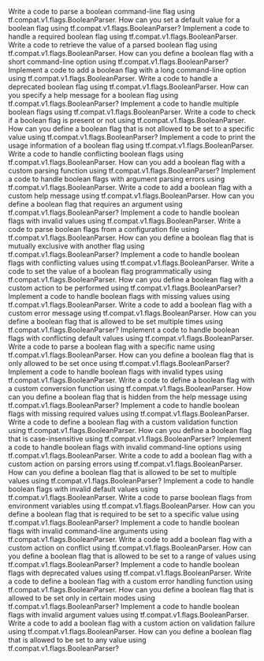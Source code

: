 Write a code to parse a boolean command-line flag using tf.compat.v1.flags.BooleanParser.
How can you set a default value for a boolean flag using tf.compat.v1.flags.BooleanParser?
Implement a code to handle a required boolean flag using tf.compat.v1.flags.BooleanParser.
Write a code to retrieve the value of a parsed boolean flag using tf.compat.v1.flags.BooleanParser.
How can you define a boolean flag with a short command-line option using tf.compat.v1.flags.BooleanParser?
Implement a code to add a boolean flag with a long command-line option using tf.compat.v1.flags.BooleanParser.
Write a code to handle a deprecated boolean flag using tf.compat.v1.flags.BooleanParser.
How can you specify a help message for a boolean flag using tf.compat.v1.flags.BooleanParser?
Implement a code to handle multiple boolean flags using tf.compat.v1.flags.BooleanParser.
Write a code to check if a boolean flag is present or not using tf.compat.v1.flags.BooleanParser.
How can you define a boolean flag that is not allowed to be set to a specific value using tf.compat.v1.flags.BooleanParser?
Implement a code to print the usage information of a boolean flag using tf.compat.v1.flags.BooleanParser.
Write a code to handle conflicting boolean flags using tf.compat.v1.flags.BooleanParser.
How can you add a boolean flag with a custom parsing function using tf.compat.v1.flags.BooleanParser?
Implement a code to handle boolean flags with argument parsing errors using tf.compat.v1.flags.BooleanParser.
Write a code to add a boolean flag with a custom help message using tf.compat.v1.flags.BooleanParser.
How can you define a boolean flag that requires an argument using tf.compat.v1.flags.BooleanParser?
Implement a code to handle boolean flags with invalid values using tf.compat.v1.flags.BooleanParser.
Write a code to parse boolean flags from a configuration file using tf.compat.v1.flags.BooleanParser.
How can you define a boolean flag that is mutually exclusive with another flag using tf.compat.v1.flags.BooleanParser?
Implement a code to handle boolean flags with conflicting values using tf.compat.v1.flags.BooleanParser.
Write a code to set the value of a boolean flag programmatically using tf.compat.v1.flags.BooleanParser.
How can you define a boolean flag with a custom action to be performed using tf.compat.v1.flags.BooleanParser?
Implement a code to handle boolean flags with missing values using tf.compat.v1.flags.BooleanParser.
Write a code to add a boolean flag with a custom error message using tf.compat.v1.flags.BooleanParser.
How can you define a boolean flag that is allowed to be set multiple times using tf.compat.v1.flags.BooleanParser?
Implement a code to handle boolean flags with conflicting default values using tf.compat.v1.flags.BooleanParser.
Write a code to parse a boolean flag with a specific name using tf.compat.v1.flags.BooleanParser.
How can you define a boolean flag that is only allowed to be set once using tf.compat.v1.flags.BooleanParser?
Implement a code to handle boolean flags with invalid types using tf.compat.v1.flags.BooleanParser.
Write a code to define a boolean flag with a custom conversion function using tf.compat.v1.flags.BooleanParser.
How can you define a boolean flag that is hidden from the help message using tf.compat.v1.flags.BooleanParser?
Implement a code to handle boolean flags with missing required values using tf.compat.v1.flags.BooleanParser.
Write a code to define a boolean flag with a custom validation function using tf.compat.v1.flags.BooleanParser.
How can you define a boolean flag that is case-insensitive using tf.compat.v1.flags.BooleanParser?
Implement a code to handle boolean flags with invalid command-line options using tf.compat.v1.flags.BooleanParser.
Write a code to add a boolean flag with a custom action on parsing errors using tf.compat.v1.flags.BooleanParser.
How can you define a boolean flag that is allowed to be set to multiple values using tf.compat.v1.flags.BooleanParser?
Implement a code to handle boolean flags with invalid default values using tf.compat.v1.flags.BooleanParser.
Write a code to parse boolean flags from environment variables using tf.compat.v1.flags.BooleanParser.
How can you define a boolean flag that is required to be set to a specific value using tf.compat.v1.flags.BooleanParser?
Implement a code to handle boolean flags with invalid command-line arguments using tf.compat.v1.flags.BooleanParser.
Write a code to add a boolean flag with a custom action on conflict using tf.compat.v1.flags.BooleanParser.
How can you define a boolean flag that is allowed to be set to a range of values using tf.compat.v1.flags.BooleanParser?
Implement a code to handle boolean flags with deprecated values using tf.compat.v1.flags.BooleanParser.
Write a code to define a boolean flag with a custom error handling function using tf.compat.v1.flags.BooleanParser.
How can you define a boolean flag that is allowed to be set only in certain modes using tf.compat.v1.flags.BooleanParser?
Implement a code to handle boolean flags with invalid argument values using tf.compat.v1.flags.BooleanParser.
Write a code to add a boolean flag with a custom action on validation failure using tf.compat.v1.flags.BooleanParser.
How can you define a boolean flag that is allowed to be set to any value using tf.compat.v1.flags.BooleanParser?